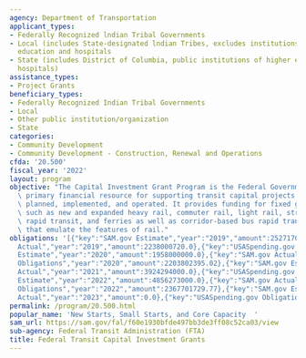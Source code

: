 ```yaml
---
agency: Department of Transportation
applicant_types:
- Federally Recognized lndian Tribal Governments
- Local (includes State-designated lndian Tribes, excludes institutions of higher
  education and hospitals
- State (includes District of Columbia, public institutions of higher education and
  hospitals)
assistance_types:
- Project Grants
beneficiary_types:
- Federally Recognized Indian Tribal Governments
- Local
- Other public institution/organization
- State
categories:
- Community Development
- Community Development - Construction, Renewal and Operations
cfda: '20.500'
fiscal_year: '2022'
layout: program
objective: "The Capital Investment Grant Program is the Federal Government\u2019s\
  \ primary financial resource for supporting transit capital projects that are locally\
  \ planned, implemented, and operated. It provides funding for fixed guideway investments\
  \ such as new and expanded heavy rail, commuter rail, light rail, streetcar, bus\
  \ rapid transit, and ferries as well as corridor-based bus rapid transit investments\
  \ that emulate the features of rail."
obligations: '[{"key":"SAM.gov Estimate","year":"2019","amount":2527170000.0},{"key":"SAM.gov
  Actual","year":"2019","amount":2238000720.0},{"key":"USASpending.gov Obligations","year":"2019","amount":2252532611.46},{"key":"SAM.gov
  Estimate","year":"2020","amount":1958000000.0},{"key":"SAM.gov Actual","year":"2020","amount":2254398029.0},{"key":"USASpending.gov
  Obligations","year":"2020","amount":2203802395.02},{"key":"SAM.gov Estimate","year":"2021","amount":1994000000.0},{"key":"SAM.gov
  Actual","year":"2021","amount":3924294000.0},{"key":"USASpending.gov Obligations","year":"2021","amount":3865866114.56},{"key":"SAM.gov
  Estimate","year":"2022","amount":4856273000.0},{"key":"SAM.gov Actual","year":"2022","amount":2390745000.0},{"key":"USASpending.gov
  Obligations","year":"2022","amount":2367701729.77},{"key":"SAM.gov Estimate","year":"2023","amount":3117029000.0},{"key":"SAM.gov
  Actual","year":"2023","amount":0.0},{"key":"USASpending.gov Obligations","year":"2023","amount":3033649097.0}]'
permalink: /program/20.500.html
popular_name: 'New Starts, Small Starts, and Core Capacity  '
sam_url: https://sam.gov/fal/f60e1930bfde497bb3de3ff08c52ca03/view
sub-agency: Federal Transit Administration (FTA)
title: Federal Transit Capital Investment Grants
---
```

